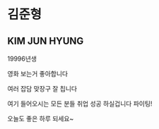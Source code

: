 # 김준형
## KIM JUN HYUNG

19996년생

영화 보는거 좋아합니다

여러 잡담 맞장구 잘 칩니다

여기 들어오시는 모든 분들 취업 성공 하실겁니다 파이팅!

오늘도 좋은 하루 되세요~

